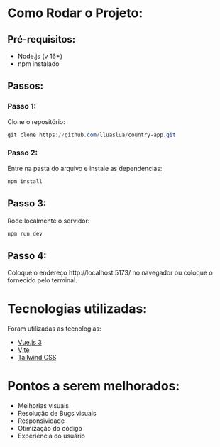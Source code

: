 # Como Rodar o Projeto:

## Pré-requisitos:

- Node.js (v 16+)
- npm instalado

## Passos:

### Passo 1:

Clone o repositório:

```powershell
git clone https://github.com/lluaslua/country-app.git
```

### Passo 2:

Entre na pasta do arquivo e instale as dependencias:

```powershell
npm install
```

## Passo 3:

Rode localmente o servidor:

```powershell
npm run dev
```

## Passo 4:

Coloque o endereço  http://localhost:5173/ no navegador ou coloque o fornecido pelo terminal.

# Tecnologias utilizadas:

Foram utilizadas as tecnologias:

- [Vue.js 3](https://vuejs.org/)
- [Vite](https://vitejs.dev/)
- [Tailwind CSS](https://tailwindcss.com/)

# Pontos a serem melhorados:

- Melhorias visuais
- Resolução de Bugs visuais
- Responsividade
- Otimização do código
- Experiência do usuário